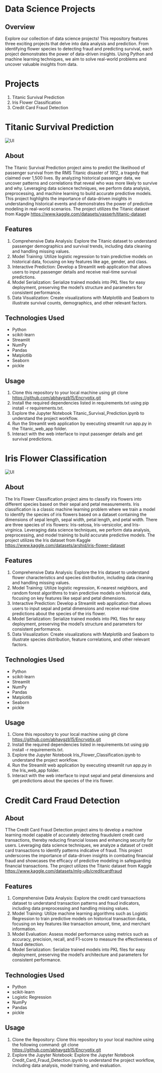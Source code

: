 # Data Science Projects
## Overview
Explore our collection of data science projects! This repository features three exciting projects that delve into data analysis and prediction. From identifying flower species to detecting fraud and predicting survival, each project demonstrates the power of data-driven insights. Using Python and machine learning techniques, we aim to solve real-world problems and uncover valuable insights from data.

# Projects
1. Titanic Survival Prediction
2. Iris Flower Classification
3. Credit Card Fraud Detection

# Titanic Survival Prediction
![UI](https://github.com/abhaygzb15/Encryptix/assets/121966946/f18c00d9-1a09-4713-a7d3-2a7c807c5d0f)

## About
The Titanic Survival Prediction project aims to predict the likelihood of passenger survival from the RMS Titanic disaster of 1912, a tragedy that claimed over 1,500 lives. By analyzing historical passenger data, we uncover patterns and correlations that reveal who was more likely to survive and why. Leveraging data science techniques, we perform data analysis, preprocessing, and machine learning to build accurate predictive models. This project highlights the importance of data-driven insights in understanding historical events and demonstrates the power of predictive modeling in real-world scenarios.
The project utilizes the Titanic dataset from Kaggle https://www.kaggle.com/datasets/yasserh/titanic-dataset

## Features
1. Comprehensive Data Analysis: Explore the Titanic dataset to understand passenger demographics and survival trends, including data cleaning and handling missing values.
2. Model Training: Utilize logistic regression to train predictive models on historical data, focusing on key features like age, gender, and class.
3. Interactive Prediction: Develop a Streamlit web application that allows users to input passenger details and receive real-time survival predictions.
4. Model Serialization: Serialize trained models into PKL files for easy deployment, preserving the model’s structure and parameters for consistent performance.
5. Data Visualization: Create visualizations with Matplotlib and Seaborn to illustrate survival counts, demographics, and other relevant factors.

## Technologies Used
- Python
- scikit-learn
- Streamlit
- NumPy
- Pandas
- Matplotlib
- Seaborn
- pickle

## Usage
1) Clone this repository to your local machine using git clone https://github.com/abhaygzb15/Encryptix.git
2) Install the required dependencies listed in requirements.txt using pip install -r requirements.txt.
3) Explore the Jupyter Notebook Titanic_Survival_Prediction.ipynb to understand the project workflow.
4) Run the Streamlit web application by executing streamlit run app.py in the Titanic_web_app folder.
5) Interact with the web interface to input passenger details and get survival predictions.




# Iris Flower Classification
![UI](https://github.com/abhaygzb15/Encryptix/assets/121966946/066ea539-c827-4471-9cb8-a0cfcc2bc43a)

## About
The Iris Flower Classification project aims to classify iris flowers into different species based on their sepal and petal measurements. Iris classification is a classic machine learning problem where we train a model to identify the species of iris flowers based on a dataset containing the dimensions of sepal length, sepal width, petal length, and petal width. There are three species of iris flowers: Iris-setosa, Iris-versicolor, and Iris-virginica. Leveraging data science techniques, we perform data analysis, preprocessing, and model training to build accurate predictive models.
The project utilizes the Iris dataset from Kaggle https://www.kaggle.com/datasets/arshid/iris-flower-dataset

## Features
1. Comprehensive Data Analysis: Explore the Iris dataset to understand flower characteristics and species distribution, including data cleaning and handling missing values.
2. Model Training: Utilize logistic regression, K-nearest neighbors, and random forest algorithms to train predictive models on historical data, focusing on key features like sepal and petal dimensions.
3. Interactive Prediction: Develop a Streamlit web application that allows users to input sepal and petal dimensions and receive real-time predictions about the species of the iris flower.
4. Model Serialization: Serialize trained models into PKL files for easy deployment, preserving the model’s structure and parameters for consistent performance.
5. Data Visualization: Create visualizations with Matplotlib and Seaborn to illustrate species distribution, feature correlations, and other relevant factors.

## Technologies Used
- Python
- scikit-learn
- Streamlit
- NumPy
- Pandas
- Matplotlib
- Seaborn
- pickle

## Usage
1) Clone this repository to your local machine using git clone https://github.com/abhaygzb15/Encryptix.git
2) Install the required dependencies listed in requirements.txt using pip install -r requirements.txt.
3) Explore the Jupyter Notebook Iris_Flower_Classification.ipynb to understand the project workflow.
4) Run the Streamlit web application by executing streamlit run app.py in the Iris_web_app folder.
5) Interact with the web interface to input sepal and petal dimensions and get predictions about the species of the iris flower.



# Credit Card Fraud Detection

## About
TThe Credit Card Fraud Detection project aims to develop a machine learning model capable of accurately detecting fraudulent credit card transactions, thereby reducing financial losses and enhancing security for users. Leveraging data science techniques, we analyze a dataset of credit card transactions to identify patterns indicative of fraud. This project underscores the importance of data-driven insights in combating financial fraud and showcases the efficacy of predictive modeling in safeguarding financial transactions.
The project utilizes the Titanic dataset from Kaggle https://www.kaggle.com/datasets/mlg-ulb/creditcardfraud

## Features
1. Comprehensive Data Analysis: Explore the credit card transactions dataset to understand transaction patterns and fraud indicators, including data preprocessing and handling missing values.
2. Model Training: Utilize machine learning algorithms such as Logistic Regression to train predictive models on historical transaction data, focusing on key features like transaction amount, time, and merchant information.
3. Model Evaluation: Assess model performance using metrics such as accuracy, precision, recall, and F1-score to measure the effectiveness of fraud detection.
4. Model Serialization: Serialize trained models into PKL files for easy deployment, preserving the model’s architecture and parameters for consistent performance.

## Technologies Used
- Python
- scikit-learn
- Logistic Regression
- NumPy
- Pandas
- pickle

## Usage
1) Clone the Repository: Clone this repository to your local machine using the following command:
git clone https://github.com/abhaygzb15/Encryptix.git
2) Explore the Jupyter Notebook: Explore the Jupyter Notebook Credit_Card_Fraud_Detection.ipynb to understand the project workflow, including data analysis, model training, and evaluation.

